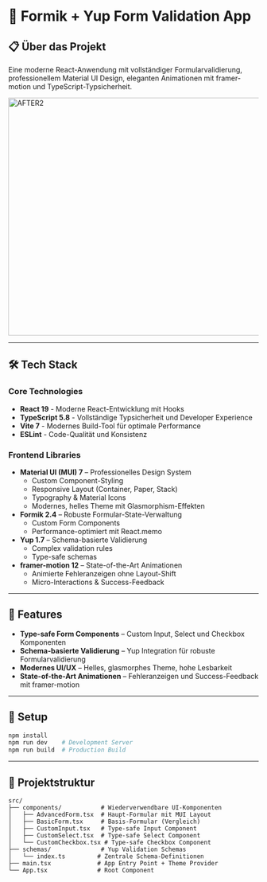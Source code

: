 # 🚀 Formik + Yup Form Validation App

## 📋 Über das Projekt

Eine moderne React-Anwendung mit vollständiger Formularvalidierung, professionellem Material UI Design, eleganten Animationen mit framer-motion und TypeScript-Typsicherheit.

<img width="642" height="478" alt="AFTER2" src="https://github.com/user-attachments/assets/25ee4919-8315-4589-b9a9-3cadde5fe9f5" />

---

## 🛠️ Tech Stack

### Core Technologies

- **React 19** - Moderne React-Entwicklung mit Hooks
- **TypeScript 5.8** - Vollständige Typsicherheit und Developer Experience
- **Vite 7** - Modernes Build-Tool für optimale Performance
- **ESLint** - Code-Qualität und Konsistenz

### Frontend Libraries

- **Material UI (MUI) 7** – Professionelles Design System
  - Custom Component-Styling
  - Responsive Layout (Container, Paper, Stack)
  - Typography & Material Icons
  - Modernes, helles Theme mit Glasmorphism-Effekten
- **Formik 2.4** – Robuste Formular-State-Verwaltung
  - Custom Form Components
  - Performance-optimiert mit React.memo
- **Yup 1.7** – Schema-basierte Validierung
  - Complex validation rules
  - Type-safe schemas
- **framer-motion 12** – State-of-the-Art Animationen
  - Animierte Fehleranzeigen ohne Layout-Shift
  - Micro-Interactions & Success-Feedback

---

## 🎯 Features

- **Type-safe Form Components** – Custom Input, Select und Checkbox Komponenten
- **Schema-basierte Validierung** – Yup Integration für robuste Formularvalidierung
- **Modernes UI/UX** – Helles, glasmorphes Theme, hohe Lesbarkeit
- **State-of-the-Art Animationen** – Fehleranzeigen und Success-Feedback mit framer-motion

---

## 🚀 Setup

```bash
npm install
npm run dev    # Development Server
npm run build  # Production Build
```

---

## 📁 Projektstruktur

```
src/
├── components/           # Wiederverwendbare UI-Komponenten
│   ├── AdvancedForm.tsx  # Haupt-Formular mit MUI Layout
│   ├── BasicForm.tsx     # Basis-Formular (Vergleich)
│   ├── CustomInput.tsx   # Type-safe Input Component
│   ├── CustomSelect.tsx  # Type-safe Select Component
│   └── CustomCheckbox.tsx # Type-safe Checkbox Component
├── schemas/              # Yup Validation Schemas
│   └── index.ts         # Zentrale Schema-Definitionen
├── main.tsx             # App Entry Point + Theme Provider
└── App.tsx              # Root Component
```
